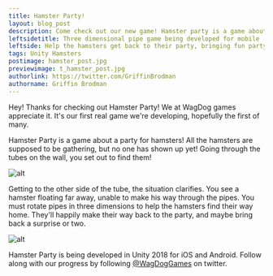 ```yaml
---
title: Hamster Party!
layout: blog_post
description: Come check out our new game! Hamster party is a game about helping hamsters get back to their party, bringing fun party surprises with them!
leftsidetitle: Three dimensional pipe game being developed for mobile
leftside: Help the hamsters get back to their party, bringing fun party surprises with them!
tags: Unity Hamsters
postimage: hamster_post.jpg
previewimage: t_hamster_post.jpg
authorlink: https://twitter.com/GriffinBrodman
authorname: Griffin Brodman
---
```


Hey! Thanks for checking out Hamster Party! We at WagDog games appreciate it. It's our first real game we're developing, hopefully the first of many.

Hamster Party is a game about a party for hamsters! All the hamsters are supposed to be gathering, but no one has shown up yet! Going through the tubes on the wall, you set out to find them!

![alt](http://)

Getting to the other side of the tube, the situation clarifies. You see a hamster floating far away, unable to make his way through the pipes. You must rotate pipes in three dimensions to help the hamsters find their way home. They'll happily make their way back to the party, and maybe bring back a surprise or two.

![alt](http://)

Hamster Party is being developed in Unity 2018 for iOS and Android. Follow along with our progress by following [@WagDogGames](https://twitter.com/WagDogGames) on twitter.